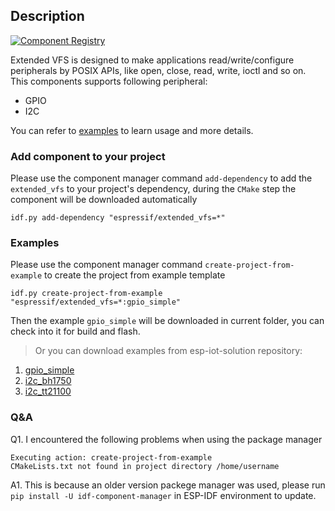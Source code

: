 ## Description

[![Component Registry](https://components.espressif.com/components/espressif/extended_vfs/badge.svg)](https://components.espressif.com/components/espressif/extended_vfs)

Extended VFS is designed to make applications read/write/configure peripherals by POSIX APIs, like open, close, read, write, ioctl and so on. This components supports following peripheral:

* GPIO
* I2C

You can refer to [examples](https://github.com/espressif/esp-iot-solution/tree/master/examples/extended_vfs) to learn usage and more details.

### Add component to your project

Please use the component manager command `add-dependency` to add the `extended_vfs` to your project's dependency, during the `CMake` step the component will be downloaded automatically

```
idf.py add-dependency "espressif/extended_vfs=*"
```

### Examples

Please use the component manager command `create-project-from-example` to create the project from example template

```
idf.py create-project-from-example "espressif/extended_vfs=*:gpio_simple"
```

Then the example `gpio_simple` will be downloaded in current folder, you can check into it for build and flash.

> Or you can download examples from esp-iot-solution repository:
1. [gpio_simple](https://github.com/espressif/esp-iot-solution/tree/master/examples/extended_vfs/gpio/gpio_simple)
2. [i2c_bh1750](https://github.com/espressif/esp-iot-solution/tree/master/examples/extended_vfs/i2c/i2c_bh1750)
3. [i2c_tt21100](https://github.com/espressif/esp-iot-solution/tree/master/examples/extended_vfs/i2c/i2c_tt21100)


### Q&A

Q1. I encountered the following problems when using the package manager

```
Executing action: create-project-from-example
CMakeLists.txt not found in project directory /home/username
```

A1. This is because an older version packege manager was used, please run `pip install -U idf-component-manager` in ESP-IDF environment to update.
